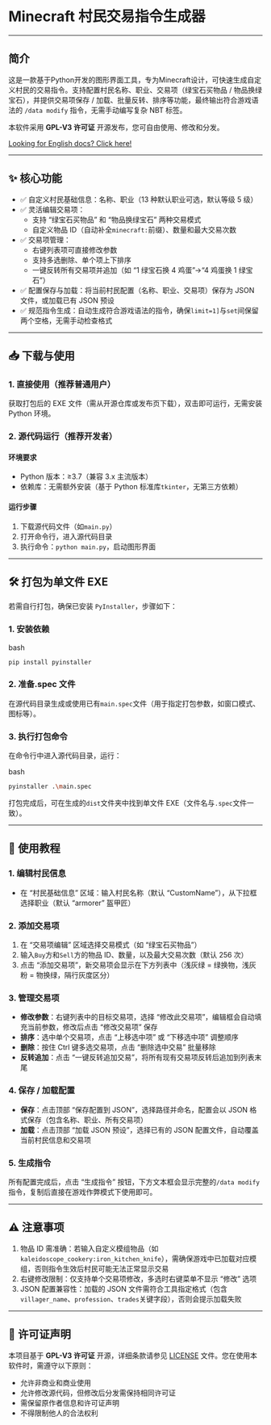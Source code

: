 # Minecraft 村民交易指令生成器

---

## 简介

这是一款基于Python开发的图形界面工具，专为Minecraft设计，可快速生成自定义村民的交易指令。支持配置村民名称、职业、交易项（绿宝石买物品
 / 物品换绿宝石），并提供交易项保存 / 加载、批量反转、排序等功能，最终输出符合游戏语法的 `/data modify` 指令，无需手动编写复杂 NBT 标签。

本软件采用 **GPL-V3 许可证** 开源发布，您可自由使用、修改和分发。

[Looking for English docs? Click here!](README_EN.md)

---

## ✨ 核心功能

- ✅ 自定义村民基础信息：名称、职业（13 种默认职业可选，默认等级 5 级）
- ✅ 灵活编辑交易项：
  - 支持 “绿宝石买物品” 和 “物品换绿宝石” 两种交易模式
  - 自定义物品 ID（自动补全`minecraft:`前缀）、数量和最大交易次数
- ✅ 交易项管理：
  - 右键列表项可直接修改参数
  - 支持多选删除、单个项上下排序
  - 一键反转所有交易项并追加（如 “1 绿宝石换 4 鸡蛋”→“4 鸡蛋换 1 绿宝石”）
- ✅ 配置保存与加载：将当前村民配置（名称、职业、交易项）保存为 JSON 文件，或加载已有 JSON 预设
- ✅ 规范指令生成：自动生成符合游戏语法的指令，确保`limit=1]`与`set`间保留两个空格，无需手动检查格式

---

## 📥 下载与使用

### 1. 直接使用（推荐普通用户）

获取打包后的 EXE 文件（需从开源仓库或发布页下载），双击即可运行，无需安装 Python 环境。

### 2. 源代码运行（推荐开发者）

#### 环境要求

- Python 版本：≥3.7（兼容 3.x 主流版本）
- 依赖库：无需额外安装（基于 Python 标准库`tkinter`，无第三方依赖）

#### 运行步骤

1. 下载源代码文件（如`main.py`）
2. 打开命令行，进入源代码目录
3. 执行命令：`python main.py`，启动图形界面

---

## 🛠️ 打包为单文件 EXE

若需自行打包，确保已安装 `PyInstaller`，步骤如下：

### 1. 安装依赖

bash

```bash
pip install pyinstaller
```

### 2. 准备.spec 文件

在源代码目录生成或使用已有`main.spec`文件（用于指定打包参数，如窗口模式、图标等）。

### 3. 执行打包命令

在命令行中进入源代码目录，运行：

bash

```bash
pyinstaller .\main.spec
```

打包完成后，可在生成的`dist`文件夹中找到单文件 EXE（文件名与`.spec`文件一致）。

---

## 🚀 使用教程

### 1. 编辑村民信息

- 在 “村民基础信息” 区域：输入村民名称（默认 “CustomName”），从下拉框选择职业（默认 “armorer” 盔甲匠）

### 2. 添加交易项

1. 在 “交易项编辑” 区域选择交易模式（如 “绿宝石买物品”）
2. 输入`Buy`方和`Sell`方的物品 ID、数量，以及最大交易次数（默认 256 次）
3. 点击 “添加交易项”，新交易项会显示在下方列表中（浅灰绿 = 绿换物，浅灰粉 = 物换绿，隔行灰度区分）

### 3. 管理交易项

- **修改参数**：右键列表中的目标交易项，选择 “修改此交易项”，编辑框会自动填充当前参数，修改后点击 “修改交易项” 保存
- **排序**：选中单个交易项，点击 “上移选中项” 或 “下移选中项” 调整顺序
- **删除**：按住 Ctrl 键多选交易项，点击 “删除选中交易” 批量移除
- **反转追加**：点击 “一键反转追加交易”，将所有现有交易项反转后追加到列表末尾

### 4. 保存 / 加载配置

- **保存**：点击顶部 “保存配置到 JSON”，选择路径并命名，配置会以 JSON 格式保存（包含名称、职业、所有交易项）
- **加载**：点击顶部 “加载 JSON 预设”，选择已有的 JSON 配置文件，自动覆盖当前村民信息和交易项

### 5. 生成指令

所有配置完成后，点击 “生成指令” 按钮，下方文本框会显示完整的`/data modify`指令，复制后直接在游戏作弊模式下使用即可。

---

## ⚠️ 注意事项

1. 物品 ID 需准确：若输入自定义模组物品（如`kaleidoscope_cookery:iron_kitchen_knife`），需确保游戏中已加载对应模组，否则指令生效后村民可能无法正常显示交易
2. 右键修改限制：仅支持单个交易项修改，多选时右键菜单不显示 “修改” 选项
3. JSON 配置兼容性：加载的 JSON 文件需符合工具指定格式（包含`villager_name`、`profession`、`trades`关键字段），否则会提示加载失败

---

## 📄 许可证声明

本项目基于 **GPL-V3 许可证** 开源，详细条款请参见 [LICENSE](https://www.gnu.org/licenses/gpl-3.0.html) 文件。您在使用本软件时，需遵守以下原则：

- 允许非商业和商业使用
- 允许修改源代码，但修改后分发需保持相同许可证
- 需保留原作者信息和许可证声明
- 不得限制他人的合法权利
